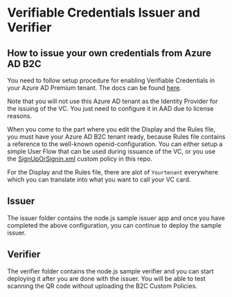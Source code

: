 # Verifiable Credentials Issuer and Verifier 

## How to issue your own credentials from Azure AD B2C

You need to follow setup procedure for enabling Verifiable Credentials in your Azure AD Premium tenant. The docs can be found [here](https://didproject.azurewebsites.net/docs/issuer-setup.html).

Note that you will not use this Azure AD tenant as the Identity Provider for the issuing of the VC. You just need to configure it in AAD due to license reasons. 

When you come to the part where you edit the Display and the Rules file, you must have your Azure AD B2C tenant ready, because Rules file contains a reference to the well-known openid-configuration. You can either setup a simple User Flow that can be used during issuance of the VC, or you use the [SignUpOrSignin.xml](/b2c/SignUpOrSignin.xml) custom policy in this repo.

For the Display and the Rules file, there are alot of `Yourtenant` everywhere which you can translate into what you want to call your VC card.

## Issuer

The issuer folder contains the node.js sample issuer app and once you have completed the above configuration, you can continue to deploy the sample issuer.

## Verifier 

The verifier folder contains the node.js sample verifier and you can start deploying it after you are done with the issuer. You will be able to test scanning the QR code without uploading the B2C Custom Policies.